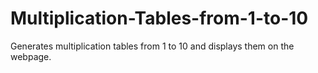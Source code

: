# Multiplication-Tables-from-1-to-10
Generates multiplication tables from 1 to 10 and displays them on the webpage.
